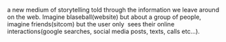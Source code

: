---
---
a new medium of storytelling told through the information we leave around on the web. Imagine blaseball(website) but about a group of people,  imagine friends(sitcom) but the user only  sees their online interactions(google searches, social media posts, texts, calls etc...).
